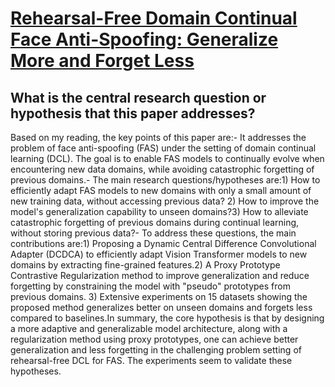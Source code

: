# [Rehearsal-Free Domain Continual Face Anti-Spoofing: Generalize More and   Forget Less](https://arxiv.org/abs/2303.09914)

## What is the central research question or hypothesis that this paper addresses?

 Based on my reading, the key points of this paper are:- It addresses the problem of face anti-spoofing (FAS) under the setting of domain continual learning (DCL). The goal is to enable FAS models to continually evolve when encountering new data domains, while avoiding catastrophic forgetting of previous domains.- The main research questions/hypotheses are:1) How to efficiently adapt FAS models to new domains with only a small amount of new training data, without accessing previous data? 2) How to improve the model's generalization capability to unseen domains?3) How to alleviate catastrophic forgetting of previous domains during continual learning, without storing previous data?- To address these questions, the main contributions are:1) Proposing a Dynamic Central Difference Convolutional Adapter (DCDCA) to efficiently adapt Vision Transformer models to new domains by extracting fine-grained features.2) A Proxy Prototype Contrastive Regularization method to improve generalization and reduce forgetting by constraining the model with "pseudo" prototypes from previous domains. 3) Extensive experiments on 15 datasets showing the proposed method generalizes better on unseen domains and forgets less compared to baselines.In summary, the core hypothesis is that by designing a more adaptive and generalizable model architecture, along with a regularization method using proxy prototypes, one can achieve better generalization and less forgetting in the challenging problem setting of rehearsal-free DCL for FAS. The experiments seem to validate these hypotheses.
